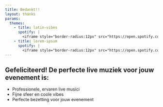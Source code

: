 ```yaml
---
title: Bedankt!!
layout: thanks
params:
  themes:
    - title: latin-vibes
      spotify: |
        <iframe style="border-radius:12px" src="https://open.spotify.com/embed/track/1tJmVBavhzhCvTAYHKZ6Rn?utm_source=generator" width="100%" height="352" frameBorder="0" allowfullscreen="" allow="autoplay; clipboard-write; encrypted-media; fullscreen; picture-in-picture" loading="lazy"></iframe>
    - title: lorem-ipsum
      spotify: |
        <iframe style="border-radius:12px" src="https://open.spotify.com/embed/track/1tJmVBavhzhCvTAYHKZ6Rn?utm_source=generator" width="100%" height="352" frameBorder="0" allowfullscreen="" allow="autoplay; clipboard-write; encrypted-media; fullscreen; picture-in-picture" loading="lazy"></iframe>
---
```


## Gefeliciteerd! De perfecte live muziek voor jouw evenement is:

- Professionele, ervaren live musici
- Fijne sfeer en coole vibes
- Perfecte bezetting voor jouw evenement
